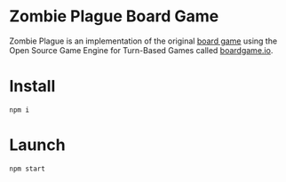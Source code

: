 # Zombie Plague Board Game

Zombie Plague is an implementation of the original [board game](https://www.goblins.net/giochi/zombie-plague-7061) using the Open Source Game Engine for Turn-Based Games called [boardgame.io](https://boardgame.io/).

# Install
```npm i```

# Launch
```npm start```
